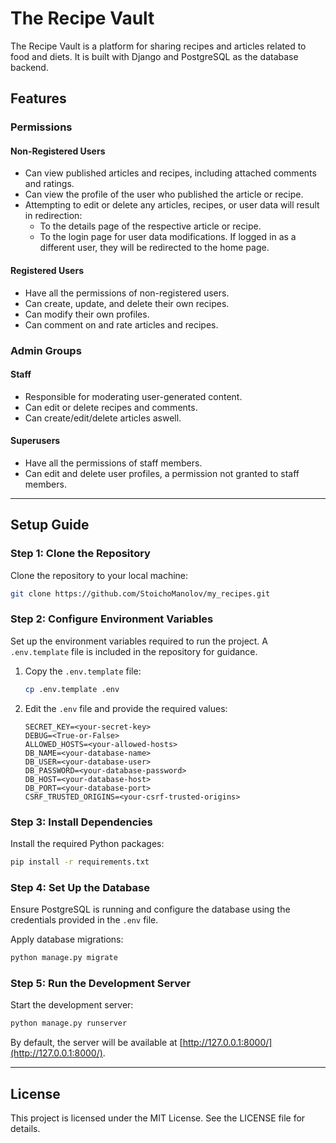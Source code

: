 # The Recipe Vault

The Recipe Vault is a platform for sharing recipes and articles related to food and diets. It is built with Django and PostgreSQL as the database backend.

## Features

### Permissions

#### Non-Registered Users
- Can view published articles and recipes, including attached comments and ratings.
- Can view the profile of the user who published the article or recipe.
- Attempting to edit or delete any articles, recipes, or user data will result in redirection:
  - To the details page of the respective article or recipe.
  - To the login page for user data modifications. If logged in as a different user, they will be redirected to the home page.

#### Registered Users
- Have all the permissions of non-registered users.
- Can create, update, and delete their own recipes.
- Can modify their own profiles.
- Can comment on and rate articles and recipes.

### Admin Groups

#### Staff
- Responsible for moderating user-generated content.
- Can edit or delete recipes and comments.
- Can create/edit/delete articles aswell.

#### Superusers
- Have all the permissions of staff members.
- Can edit and delete user profiles, a permission not granted to staff members.

---

## Setup Guide

### Step 1: Clone the Repository
Clone the repository to your local machine:

```bash
git clone https://github.com/StoichoManolov/my_recipes.git
```

### Step 2: Configure Environment Variables
Set up the environment variables required to run the project. A `.env.template` file is included in the repository for guidance.

1. Copy the `.env.template` file:

   ```bash
   cp .env.template .env
   ```

2. Edit the `.env` file and provide the required values:

   ```env
   SECRET_KEY=<your-secret-key>
   DEBUG=<True-or-False>
   ALLOWED_HOSTS=<your-allowed-hosts>
   DB_NAME=<your-database-name>
   DB_USER=<your-database-user>
   DB_PASSWORD=<your-database-password>
   DB_HOST=<your-database-host>
   DB_PORT=<your-database-port>
   CSRF_TRUSTED_ORIGINS=<your-csrf-trusted-origins>
   ```

### Step 3: Install Dependencies
Install the required Python packages:

```bash
pip install -r requirements.txt
```

### Step 4: Set Up the Database
Ensure PostgreSQL is running and configure the database using the credentials provided in the `.env` file.

Apply database migrations:

```bash
python manage.py migrate
```

### Step 5: Run the Development Server
Start the development server:

```bash
python manage.py runserver
```

By default, the server will be available at [http://127.0.0.1:8000/](http://127.0.0.1:8000/).

---

## License
This project is licensed under the MIT License. See the LICENSE file for details.

